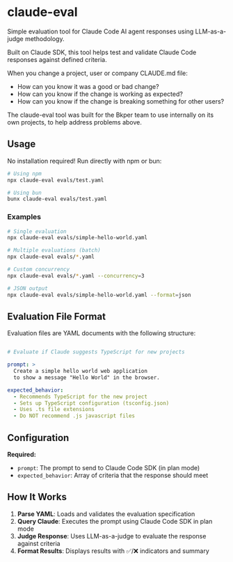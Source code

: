 # claude-eval

Simple evaluation tool for Claude Code AI agent responses using LLM-as-a-judge methodology. 

Built on Claude SDK, this tool helps test and validate Claude Code responses against defined criteria. 

When you change a project, user or company CLAUDE.md file:

- How can you know it was a good or bad change?
- How can you know if the change is working as expected?
- How can you know if the change is breaking something for other users?


The claude-eval tool was built for the Bkper team to use internally on its own projects, to help address problems above.


## Usage

No installation required! Run directly with npm or bun:

```bash
# Using npm
npx claude-eval evals/test.yaml

# Using bun  
bunx claude-eval evals/test.yaml
```

### Examples

```bash
# Single evaluation
npx claude-eval evals/simple-hello-world.yaml

# Multiple evaluations (batch)
npx claude-eval evals/*.yaml

# Custom concurrency
npx claude-eval evals/*.yaml --concurrency=3

# JSON output
npx claude-eval evals/simple-hello-world.yaml --format=json
```

## Evaluation File Format

Evaluation files are YAML documents with the following structure:

```yaml

# Evaluate if Claude suggests TypeScript for new projects

prompt: >
  Create a simple hello world web application 
  to show a message "Hello World" in the browser.

expected_behavior:
  - Recommends TypeScript for the new project
  - Sets up TypeScript configuration (tsconfig.json)
  - Uses .ts file extensions
  - Do NOT recommend .js javascript files

```

## Configuration

**Required:**
- `prompt`: The prompt to send to Claude Code SDK (in plan mode)
- `expected_behavior`: Array of criteria that the response should meet

## How It Works

1. **Parse YAML**: Loads and validates the evaluation specification
2. **Query Claude**: Executes the prompt using Claude Code SDK in plan mode
3. **Judge Response**: Uses LLM-as-a-judge to evaluate the response against criteria
4. **Format Results**: Displays results with ✅/❌ indicators and summary

